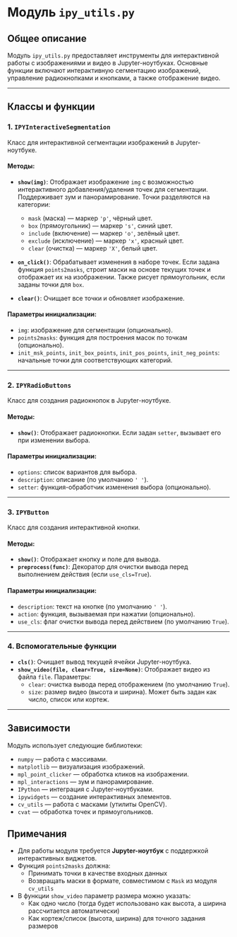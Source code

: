 # Модуль `ipy_utils.py`

## Общее описание
Модуль `ipy_utils.py` предоставляет инструменты для интерактивной работы с изображениями и видео в Jupyter-ноутбуках. Основные функции включают интерактивную сегментацию изображений, управление радиокнопками и кнопками, а также отображение видео.

---

## Классы и функции

### 1. `IPYInteractiveSegmentation`
Класс для интерактивной сегментации изображений в Jupyter-ноутбуке.

#### Методы:
- **`show(img)`**:
  Отображает изображение `img` с возможностью интерактивного добавления/удаления точек для сегментации.
  Поддерживает зум и панорамирование.
  Точки разделяются на категории:
  - `mask` (маска) — маркер `'p'`, чёрный цвет.
  - `box` (прямоугольник) — маркер `'s'`, синий цвет.
  - `include` (включение) — маркер `'o'`, зелёный цвет.
  - `exclude` (исключение) — маркер `'x'`, красный цвет.
  - `clear` (очистка) — маркер `'X'`, белый цвет.

- **`on_click()`**:
  Обрабатывает изменения в наборе точек.
  Если задана функция `points2masks`, строит маски на основе текущих точек и отображает их на изображении.
  Также рисует прямоугольник, если заданы точки для `box`.

- **`clear()`**:
  Очищает все точки и обновляет изображение.

#### Параметры инициализации:
- `img`: изображение для сегментации (опционально).
- `points2masks`: функция для построения масок по точкам (опционально).
- `init_msk_points`, `init_box_points`, `init_pos_points`, `init_neg_points`: начальные точки для соответствующих категорий.

---

### 2. `IPYRadioButtons`
Класс для создания радиокнопок в Jupyter-ноутбуке.

#### Методы:
- **`show()`**:
  Отображает радиокнопки. Если задан `setter`, вызывает его при изменении выбора.

#### Параметры инициализации:
- `options`: список вариантов для выбора.
- `description`: описание (по умолчанию `' '`).
- `setter`: функция-обработчик изменения выбора (опционально).

---

### 3. `IPYButton`
Класс для создания интерактивной кнопки.

#### Методы:
- **`show()`**:
  Отображает кнопку и поле для вывода.
- **`preprocess(func)`**:
  Декоратор для очистки вывода перед выполнением действия (если `use_cls=True`).

#### Параметры инициализации:
- `description`: текст на кнопке (по умолчанию `' '`).
- `action`: функция, вызываемая при нажатии (опционально).
- `use_cls`: флаг очистки вывода перед действием (по умолчанию `True`).

---

### 4. Вспомогательные функции
- **`cls()`**:
  Очищает вывод текущей ячейки Jupyter-ноутбука.
- **`show_video(file, clear=True, size=None)`**:
  Отображает видео из файла `file`.
  Параметры:
  - `clear`: очистка вывода перед отображением (по умолчанию `True`).
  - `size`: размер видео (высота и ширина). Может быть задан как число, список или кортеж.

---

## Зависимости
Модуль использует следующие библиотеки:
- `numpy` — работа с массивами.
- `matplotlib` — визуализация изображений.
- `mpl_point_clicker` — обработка кликов на изображении.
- `mpl_interactions` — зум и панорамирование.
- `IPython` — интеграция с Jupyter-ноутбуками.
- `ipywidgets` — создание интерактивных элементов.
- `cv_utils` — работа с масками (утилиты OpenCV).
- `cvat` — обработка точек и прямоугольников.

## Примечания

- Для работы модуля требуется **Jupyter-ноутбук** с поддержкой интерактивных виджетов.
- Функция `points2masks` должна:
  - Принимать точки в качестве входных данных
  - Возвращать маски в формате, совместимом с `Mask` из модуля `cv_utils`
- В функции `show_video` параметр размера можно указать:
  - Как одно число (тогда будет использовано как высота, а ширина рассчитается автоматически)
  - Как кортеж/список (высота, ширина) для точного задания размеров

